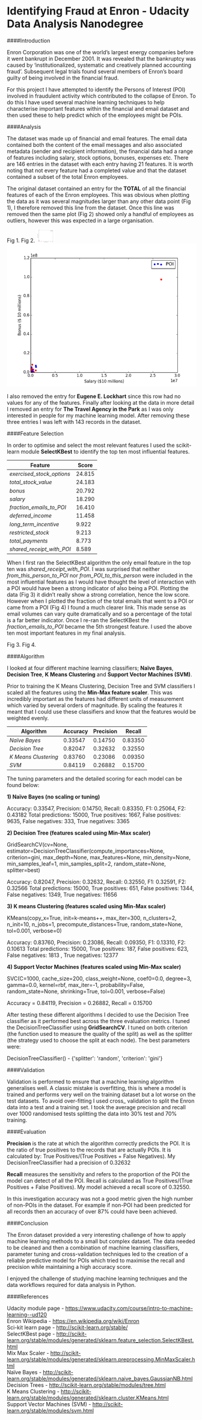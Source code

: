 Identifying Fraud at Enron - Udacity Data Analysis Nanodegree
==============
####Introduction

Enron Corporation was one of the world’s largest energy companies before it went bankrupt in December 2001. It was revealed that the bankruptcy was caused by ‘institutionalized, systematic and creatively planned accounting fraud’. Subsequent legal trials found several members of Enron’s board guilty of being involved in the financial fraud. 

For this project I have attempted to identify the Persons of Interest (POI) involved in fraudulent activity which contributed to the collapse of Enron. To do this I have used several machine learning techniques to help characterise important features within the financial and email dataset and then used these to help predict which of the employees might be POIs.

####Analysis

The dataset was made up of financial and email features. The email data contained both the content of the email messages and also associated metadata (sender and recipient information), the financial data had a range of features including salary, stock options, bonuses, expenses etc. There are 146 entries in the dataset with each entry having 21 features. It is worth noting that not every feature had a completed value and that the dataset contained a subset of the total Enron employees.

The original dataset contained an entry for the **TOTAL** of all the financial features of each of the Enron employees. This was obvious when plotting the data as it was several magnitudes larger than any other data point (Fig 1), I therefore removed this line from the dataset. Once this line was removed then the same plot (Fig 2) showed only a handful of employees as outliers, however this was expected in a large organisation.  

Fig 1.						Fig 2.
<img src="https://github.com/Bonz07/ud120-projects/blob/master/final_project/Enron%20data.png" width="48">
![Fig 1](https://github.com/Bonz07/ud120-projects/blob/master/final_project/Enron%20data.png)


I also removed the entry for **Eugene E. Lockhart** since this row had no values for any of the features. Finally after looking at the data in more detail I removed an entry for **The Travel Agency in the Park** as I was only interested in people for my machine learning model. After removing these three entries I was left with 143 records in the dataset.



####Feature Selection
	
In order to optimise and select the most relevant features I used the scikit-learn module **SelectKBest** to identify the top ten most influential features. 

| Feature			| Score  |
|-------------------------------|--------|
| *exercised_stock_options*	| 24.815 |
| *total_stock_value*		| 24.183 |
| *bonus*			| 20.792 |
| *salary*			| 18.290 |
| *fraction_emails_to_POI*	| 16.410 |
| *deferred_income*		| 11.458 |
| *long_term_incentive*		| 9.922  |
| *restricted_stock*		| 9.213  |
| *total_payments*		| 8.773  |
| *shared_receipt_with_POI*	| 8.589  |

When I first ran the SelectKBest algorithm the only email feature in the top ten was *shared_receipt_with_POI*. I was surprised that neither *from_this_person_to_POI* nor *from_POI_to_this_person* were included in the most influential features as I would have thought the level of interaction with a POI would have been a strong indicator of also being a POI. Plotting the data (Fig 3) it didn’t really show a strong correlation, hence the low score. However when I plotted the fraction of the total emails that went to a POI or came from a POI (Fig 4) I found a much clearer link. This made sense as email volumes can vary quite dramatically and so a percentage of the total is a far better indicator. Once I re-ran the SelectKBest the *fraction_emails_to_POI* became the 5th strongest feature. I used the above ten most important features in my final analysis.

Fig 3.						Fig 4.
  

####Algorithm

I looked at four different machine learning classifiers; **Naïve Bayes**, **Decision Tree**, **K Means Clustering** and **Support Vector Machines (SVM)**. 

Prior to training the K Means Clustering, Decision Tree and SVM classifiers I scaled all the features using the **Min-Max feature scaler**. This was incredibly important as the features had different units of measurement which varied by several orders of magnitude. By scaling the features it meant that I could use these classifiers and know that the features would be weighted evenly.

| Algorithm		| Accuracy	| Precision	| Recall  |
| --------------------- | ------------- | ------------- | ------- |
| *Naïve Bayes* 	| 0.33547	| 0.14750	| 0.83350 |
| *Decision Tree*	| 0.82047	| 0.32632	| 0.32550 |
| *K Means Clustering*  | 0.83760	| 0.23086	| 0.09350 |
| *SVM*			| 0.84119	| 0.26882	| 0.15700 |

The tuning parameters and the detailed scoring for each model can be found below:

**1) Naïve Bayes (no scaling or tuning)**

Accuracy: 0.33547, Precision: 0.14750, Recall: 0.83350, F1: 0.25064, F2: 0.43182
Total predictions: 15000, True positives: 1667, False positives: 9635, False negatives:  333, True negatives: 3365

**2) Decision Tree (features scaled using Min-Max scaler)**

GridSearchCV(cv=None, estimator=DecisionTreeClassifier(compute_importances=None, criterion=gini, max_depth=None, max_features=None, min_density=None, min_samples_leaf=1, min_samples_split=2, random_state=None, splitter=best)

Accuracy: 0.82047, Precision: 0.32632, Recall: 0.32550, F1: 0.32591, F2: 0.32566
Total predictions: 15000, True positives:  651, False positives: 1344, False negatives: 1349, True negatives: 11656

**3) K means Clustering (features scaled using Min-Max scaler)**

KMeans(copy_x=True, init=k-means++, max_iter=300, n_clusters=2, n_init=10, n_jobs=1, precompute_distances=True, random_state=None, tol=0.001, verbose=0)

Accuracy: 0.83760, Precision: 0.23086, Recall: 0.09350, F1: 0.13310, F2: 0.10613
Total predictions: 15000, True positives:  187, False positives:  623, False negatives: 1813	, True negatives: 12377

**4) Support Vector Machines (features scaled using Min-Max scaler)** 

SVC(C=1000, cache_size=200, class_weight=None, coef0=0.0, degree=3, gamma=0.0, kernel=rbf, max_iter=-1, probability=False, random_state=None, shrinking=True, tol=0.001, verbose=False)

Accuracy = 0.84119, Precision = 0.26882, Recall = 0.15700

After testing these different algorithms I decided to use the Decision Tree classifier as it performed best across the three evaluation metrics. I tuned the DecisionTreeClassifier using **GridSearchCV**. I tuned on both criterion (the function used to measure the quality of the split) as well as the splitter (the strategy used to choose the split at each node). The best parameters were:

DecisionTreeClassifier() - {'splitter': 'random', 'criterion': 'gini'} 


####Validation

Validation is performed to ensure that a machine learning algorithm generalises well. A classic mistake is overfitting, this is where a model is trained and performs very well on the training dataset but a lot worse on the test datasets. To avoid over-fitting I used cross_ validation to split the Enron data into a test and a training set. I took the average precision and recall over 1000 randomised tests splitting the data into 30% test and 70% training.

####Evaluation

**Precision** is the rate at which the algorithm correctly predicts the POI. It is the ratio of true positives to the records that are actually POIs. It is calculated by: True Positives/(True Positives + False Negatives). My DecisionTreeClassifier had a precision of 0.32632

**Recall** measures the sensitivity and refers to the proportion of the POI the model can detect of all the POI. Recall is calculated as True Positives/(True Positives + False Positives). My model achieved a recall score of 0.32550.

In this investigation accuracy was not a good metric given the high number of non-POIs in the dataset. For example if non-POI had been predicted for all records then an accuracy of over 87% could have been achieved.

####Conclusion

The Enron dataset provided a very interesting challenge of how to apply machine learning methods to a small but complex dataset.  The data needed to be cleaned and then a combination of machine learning classifiers, parameter tuning and cross-validation techniques led to the creation of a reliable predictive model for POIs which tried to maximise the recall and precision while maintaining a high accuracy score.

I enjoyed the challenge of studying machine learning techniques and the data workflows required for data analysis in Python. 


####References

Udacity module page - https://www.udacity.com/course/intro-to-machine-learning--ud120  
Enron Wikipedia - https://en.wikipedia.org/wiki/Enron  
Sci-kit learn page - http://scikit-learn.org/stable/  
SelectKBest page - http://scikit-learn.org/stable/modules/generated/sklearn.feature_selection.SelectKBest.html  
Mix Max Scaler - http://scikit-learn.org/stable/modules/generated/sklearn.preprocessing.MinMaxScaler.html  
Naïve Bayes - http://scikit-learn.org/stable/modules/generated/sklearn.naive_bayes.GaussianNB.html  
Decision Trees - http://scikit-learn.org/stable/modules/tree.html  
K Means Clustering - http://scikit-learn.org/stable/modules/generated/sklearn.cluster.KMeans.html  
Support Vector Machines (SVM) - http://scikit-learn.org/stable/modules/svm.html  



